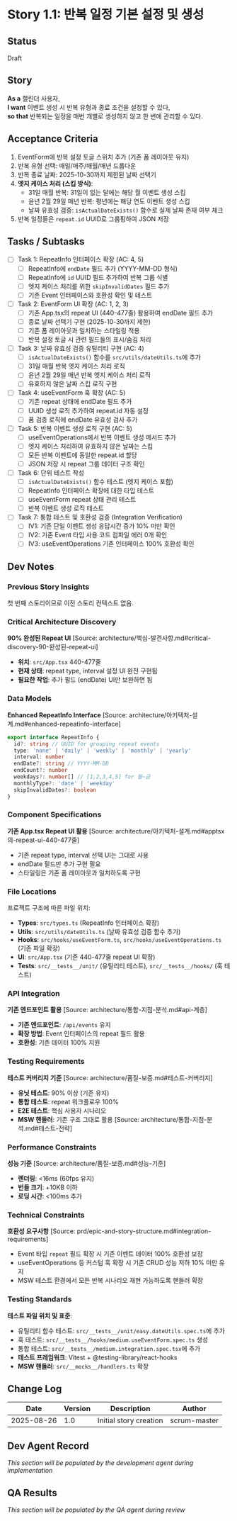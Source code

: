 # Story 1.1: 반복 일정 기본 설정 및 생성

## Status
Draft

## Story
**As a** 캘린더 사용자,  
**I want** 이벤트 생성 시 반복 유형과 종료 조건을 설정할 수 있다,  
**so that** 반복되는 일정을 매번 개별로 생성하지 않고 한 번에 관리할 수 있다.

## Acceptance Criteria
1. EventForm에 반복 설정 토글 스위치 추가 (기존 폼 레이아웃 유지)
2. 반복 유형 선택: 매일/매주/매월/매년 드롭다운
3. 반복 종료 날짜: 2025-10-30까지 제한된 날짜 선택기
4. **엣지 케이스 처리 (스킵 방식)**:
   - 31일 매월 반복: 31일이 없는 달에는 해당 월 이벤트 생성 스킵
   - 윤년 2월 29일 매년 반복: 평년에는 해당 연도 이벤트 생성 스킵
   - 날짜 유효성 검증: `isActualDateExists()` 함수로 실제 날짜 존재 여부 체크
5. 반복 일정들은 `repeat.id` UUID로 그룹핑하여 JSON 저장

## Tasks / Subtasks
- [ ] Task 1: RepeatInfo 인터페이스 확장 (AC: 4, 5)
  - [ ] RepeatInfo에 `endDate` 필드 추가 (YYYY-MM-DD 형식)
  - [ ] RepeatInfo에 `id` UUID 필드 추가하여 반복 그룹 식별
  - [ ] 엣지 케이스 처리를 위한 `skipInvalidDates` 필드 추가
  - [ ] 기존 Event 인터페이스와 호환성 확인 및 테스트
- [ ] Task 2: EventForm UI 확장 (AC: 1, 2, 3)
  - [ ] 기존 App.tsx의 repeat UI (440-477줄) 활용하여 endDate 필드 추가
  - [ ] 종료 날짜 선택기 구현 (2025-10-30까지 제한)
  - [ ] 기존 폼 레이아웃과 일치하는 스타일링 적용
  - [ ] 반복 설정 토글 시 관련 필드들의 표시/숨김 처리
- [ ] Task 3: 날짜 유효성 검증 유틸리티 구현 (AC: 4)
  - [ ] `isActualDateExists()` 함수를 `src/utils/dateUtils.ts`에 추가
  - [ ] 31일 매월 반복 엣지 케이스 처리 로직
  - [ ] 윤년 2월 29일 매년 반복 엣지 케이스 처리 로직
  - [ ] 유효하지 않은 날짜 스킵 로직 구현
- [ ] Task 4: useEventForm 훅 확장 (AC: 5)
  - [ ] 기존 repeat 상태에 endDate 필드 추가
  - [ ] UUID 생성 로직 추가하여 repeat.id 자동 설정
  - [ ] 폼 검증 로직에 endDate 유효성 검사 추가
- [ ] Task 5: 반복 이벤트 생성 로직 구현 (AC: 5)
  - [ ] useEventOperations에서 반복 이벤트 생성 메서드 추가
  - [ ] 엣지 케이스 처리하여 유효하지 않은 날짜는 스킵
  - [ ] 모든 반복 이벤트에 동일한 repeat.id 할당
  - [ ] JSON 저장 시 repeat 그룹 데이터 구조 확인
- [ ] Task 6: 단위 테스트 작성
  - [ ] `isActualDateExists()` 함수 테스트 (엣지 케이스 포함)
  - [ ] RepeatInfo 인터페이스 확장에 대한 타입 테스트
  - [ ] useEventForm repeat 상태 관리 테스트
  - [ ] 반복 이벤트 생성 로직 테스트
- [ ] Task 7: 통합 테스트 및 호환성 검증 (Integration Verification)
  - [ ] IV1: 기존 단일 이벤트 생성 응답시간 증가 10% 미만 확인
  - [ ] IV2: 기존 Event 타입 사용 코드 컴파일 에러 0개 확인
  - [ ] IV3: useEventOperations 기존 인터페이스 100% 호환성 확인

## Dev Notes

### Previous Story Insights
첫 번째 스토리이므로 이전 스토리 컨텍스트 없음.

### Critical Architecture Discovery
**90% 완성된 Repeat UI** [Source: architecture/핵심-발견사항.md#critical-discovery-90-완성된-repeat-ui]
- **위치**: `src/App.tsx` 440-477줄
- **현재 상태**: repeat type, interval 설정 UI 완전 구현됨
- **필요한 작업**: 추가 필드 (endDate) UI만 보완하면 됨

### Data Models
**Enhanced RepeatInfo Interface** [Source: architecture/아키텍처-설계.md#enhanced-repeatinfo-interface]
```typescript
export interface RepeatInfo {
  id?: string // UUID for grouping repeat events
  type: 'none' | 'daily' | 'weekly' | 'monthly' | 'yearly'
  interval: number
  endDate?: string // YYYY-MM-DD
  endCount?: number
  weekdays?: number[] // [1,2,3,4,5] for 월~금
  monthlyType?: 'date' | 'weekday'
  skipInvalidDates?: boolean
}
```

### Component Specifications
**기존 App.tsx Repeat UI 활용** [Source: architecture/아키텍처-설계.md#apptsx의-repeat-ui-440-477줄]
- 기존 repeat type, interval 선택 UI는 그대로 사용
- endDate 필드만 추가 구현 필요
- 스타일링은 기존 폼 레이아웃과 일치하도록 구현

### File Locations
프로젝트 구조에 따른 파일 위치:
- **Types**: `src/types.ts` (RepeatInfo 인터페이스 확장)
- **Utils**: `src/utils/dateUtils.ts` (날짜 유효성 검증 함수 추가)
- **Hooks**: `src/hooks/useEventForm.ts`, `src/hooks/useEventOperations.ts` (기존 파일 확장)
- **UI**: `src/App.tsx` (기존 440-477줄 repeat UI 확장)
- **Tests**: `src/__tests__/unit/` (유틸리티 테스트), `src/__tests__/hooks/` (훅 테스트)

### API Integration
**기존 엔드포인트 활용** [Source: architecture/통합-지점-분석.md#api-계층]
- **기존 엔드포인트**: `/api/events` 유지
- **확장 방법**: Event 인터페이스의 repeat 필드 활용
- **호환성**: 기존 데이터 100% 지원

### Testing Requirements
**테스트 커버리지 기준** [Source: architecture/품질-보증.md#테스트-커버리지]
- **유닛 테스트**: 90% 이상 (기존 유지)
- **통합 테스트**: repeat 워크플로우 100%
- **E2E 테스트**: 핵심 사용자 시나리오
- **MSW 핸들러**: 기존 구조 그대로 활용 [Source: architecture/통합-지점-분석.md#테스트-전략]

### Performance Constraints
**성능 기준** [Source: architecture/품질-보증.md#성능-기준]
- **렌더링**: <16ms (60fps 유지)
- **번들 크기**: +10KB 이하
- **로딩 시간**: <100ms 추가

### Technical Constraints
**호환성 요구사항** [Source: prd/epic-and-story-structure.md#integration-requirements]
- Event 타입 `repeat` 필드 확장 시 기존 이벤트 데이터 100% 호환성 보장
- useEventOperations 등 커스텀 훅 확장 시 기존 CRUD 성능 저하 10% 미만 유지
- MSW 테스트 환경에서 모든 반복 시나리오 재현 가능하도록 핸들러 확장

### Testing Standards
**테스트 파일 위치 및 표준**:
- 유틸리티 함수 테스트: `src/__tests__/unit/easy.dateUtils.spec.ts`에 추가
- 훅 테스트: `src/__tests__/hooks/medium.useEventForm.spec.ts` 생성
- 통합 테스트: `src/__tests__/medium.integration.spec.tsx`에 추가
- **테스트 프레임워크**: Vitest + @testing-library/react-hooks
- **MSW 핸들러**: `src/__mocks__/handlers.ts` 확장

## Change Log
| Date | Version | Description | Author |
|------|---------|-------------|--------|
| 2025-08-26 | 1.0 | Initial story creation | scrum-master |

## Dev Agent Record
*This section will be populated by the development agent during implementation*

## QA Results
*This section will be populated by the QA agent during review*